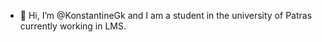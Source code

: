- 👋 Hi, I’m @KonstantineGk and I am a student in the university of Patras currently working in LMS.

<!---
KonstantineGk/KonstantineGk is a ✨ special ✨ repository because its `README.md` (this file) appears on your GitHub profile.
You can click the Preview link to take a look at your changes.
--->
